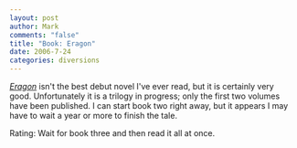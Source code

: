 ```yaml
--- 
layout: post
author: Mark
comments: "false"
title: "Book: Eragon"
date: 2006-7-24
categories: diversions
---
```

<i><a href="http://www.amazon.com/gp/product/0375826696/sr=8-3/qid=1153791961/ref=pd_bbs_3/104-8769076-5479133?ie=UTF8" title="Eragon">Eragon</a></i> isn't the best debut novel I've ever read, but it is certainly very good. Unfortunately it is a trilogy in progress; only the first two volumes have been published. I can start book two right away, but it appears I may have to wait a year or more to finish the tale.

Rating: Wait for book three and then read it all at once.
